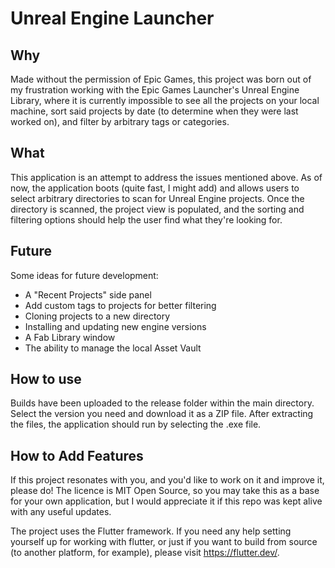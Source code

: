 # Unreal Engine Launcher

## Why

Made without the permission of Epic Games, this project was born out of my frustration working with
the Epic Games Launcher's Unreal Engine Library, where it is currently impossible to see all the projects
on your local machine, sort said projects by date (to determine when they were last worked on), and filter by
arbitrary tags or categories.

## What

This application is an attempt to address the issues mentioned above. As of now, the application boots (quite fast, I might add)
and allows users to select arbitrary directories to scan for Unreal Engine projects. Once the directory is scanned, the project view
is populated, and the sorting and filtering options should help the user find what they're looking for.

## Future

Some ideas for future development:

- A "Recent Projects" side panel
- Add custom tags to projects for better filtering
- Cloning projects to a new directory
- Installing and updating new engine versions
- A Fab Library window
- The ability to manage the local Asset Vault

## How to use

Builds have been uploaded to the release folder within the main directory. Select the version you need and download it as a ZIP file. 
After extracting the files, the application should run by selecting the .exe file.

## How to Add Features

If this project resonates with you, and you'd like to work on it and improve it, please do! The licence is MIT Open Source, so you 
may take this as a base for your own application, but I would appreciate it if this repo was kept alive with any useful updates.

The project uses the Flutter framework. If you need any help setting yourself up for working with flutter, or just if you want to 
build from source (to another platform, for example), please visit https://flutter.dev/.